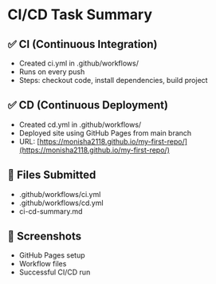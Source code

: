 # CI/CD Task Summary

## ✅ CI (Continuous Integration)
- Created ci.yml in .github/workflows/
- Runs on every push
- Steps: checkout code, install dependencies, build project

## ✅ CD (Continuous Deployment)
- Created cd.yml in .github/workflows/
- Deployed site using GitHub Pages from main branch
- URL: [https://monisha2118.github.io/my-first-repo/](https://monisha2118.github.io/my-first-repo/)

## 📂 Files Submitted
- .github/workflows/ci.yml
- .github/workflows/cd.yml
- ci-cd-summary.md

## 📸 Screenshots
- GitHub Pages setup
- Workflow files
- Successful CI/CD run
